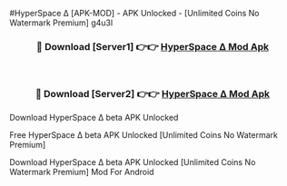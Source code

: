 #HyperSpace Δ [APK-MOD] - APK Unlocked - [Unlimited Coins No Watermark Premium] g4u3l



<div align="center">

<h3>🔴 Download [Server1] 👉👉 <a href="https://momento.my/?title=HyperSpace_Δ">HyperSpace Δ Mod Apk</a></h3><br>

<h3>🔴 Download [Server2] 👉👉 <a href="https://momento.my/?title=HyperSpace_Δ">HyperSpace Δ Mod Apk</a></h3>
</div>



Download HyperSpace Δ beta APK Unlocked

Free HyperSpace Δ beta APK Unlocked [Unlimited Coins No Watermark Premium]

Download HyperSpace Δ beta APK Unlocked [Unlimited Coins No Watermark Premium] Mod For Android
